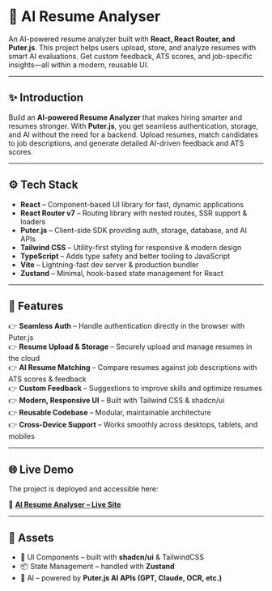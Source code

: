 # 🧠 AI Resume Analyser

An AI-powered resume analyzer built with **React, React Router, and Puter.js**. This project helps users upload, store, and analyze resumes with smart AI evaluations. Get custom feedback, ATS scores, and job-specific insights—all within a modern, reusable UI.  

---

## ✨ Introduction  

Build an **AI-powered Resume Analyzer** that makes hiring smarter and resumes stronger. With **Puter.js**, you get seamless authentication, storage, and AI without the need for a backend. Upload resumes, match candidates to job descriptions, and generate detailed AI-driven feedback and ATS scores.  

---

## ⚙️ Tech Stack  

- **React** – Component-based UI library for fast, dynamic applications  
- **React Router v7** – Routing library with nested routes, SSR support & loaders  
- **Puter.js** – Client-side SDK providing auth, storage, database, and AI APIs  
- **Tailwind CSS** – Utility-first styling for responsive & modern design  
- **TypeScript** – Adds type safety and better tooling to JavaScript  
- **Vite** – Lightning-fast dev server & production bundler  
- **Zustand** – Minimal, hook-based state management for React  

---

## 🔋 Features  

👉 **Seamless Auth** – Handle authentication directly in the browser with Puter.js  
👉 **Resume Upload & Storage** – Securely upload and manage resumes in the cloud  
👉 **AI Resume Matching** – Compare resumes against job descriptions with ATS scores & feedback  
👉 **Custom Feedback** – Suggestions to improve skills and optimize resumes  
👉 **Modern, Responsive UI** – Built with Tailwind CSS & shadcn/ui  
👉 **Reusable Codebase** – Modular, maintainable architecture  
👉 **Cross-Device Support** – Works smoothly across desktops, tablets, and mobiles  

---

## 🌐 Live Demo  

The project is deployed and accessible here:  

🔗 **[AI Resume Analyser – Live Site](https://ai-resume-analyser-amber-zeta.vercel.app/)**  

---

## 🔗 Assets  

- 🎨 UI Components – built with **shadcn/ui** & TailwindCSS  
- 📦 State Management – handled with **Zustand**  
- 🤖 AI – powered by **Puter.js AI APIs (GPT, Claude, OCR, etc.)**  

 
